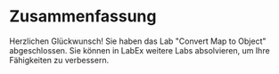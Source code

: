 # Zusammenfassung

Herzlichen Glückwunsch! Sie haben das Lab "Convert Map to Object" abgeschlossen. Sie können in LabEx weitere Labs absolvieren, um Ihre Fähigkeiten zu verbessern.
